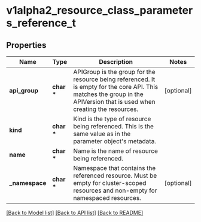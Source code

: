 # v1alpha2_resource_class_parameters_reference_t

## Properties
Name | Type | Description | Notes
------------ | ------------- | ------------- | -------------
**api_group** | **char \*** | APIGroup is the group for the resource being referenced. It is empty for the core API. This matches the group in the APIVersion that is used when creating the resources. | [optional] 
**kind** | **char \*** | Kind is the type of resource being referenced. This is the same value as in the parameter object&#39;s metadata. | 
**name** | **char \*** | Name is the name of resource being referenced. | 
**_namespace** | **char \*** | Namespace that contains the referenced resource. Must be empty for cluster-scoped resources and non-empty for namespaced resources. | [optional] 

[[Back to Model list]](../README.md#documentation-for-models) [[Back to API list]](../README.md#documentation-for-api-endpoints) [[Back to README]](../README.md)


